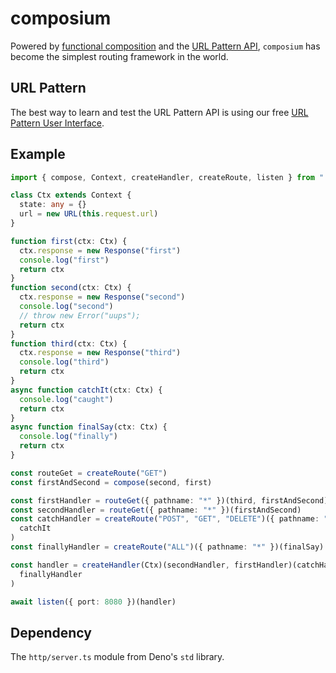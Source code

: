 # composium

Powered by
[functional composition](https://en.wikipedia.org/wiki/Function_composition) and
the
[URL Pattern API](https://developer.mozilla.org/en-US/docs/Web/API/URL_Pattern_API),
`composium` has become the simplest routing framework in the world.

## URL Pattern

The best way to learn and test the URL Pattern API is using our free
[URL Pattern User Interface](https://dev.zaubrik.com/urlpattern/).

## Example

```ts
import { compose, Context, createHandler, createRoute, listen } from "./mod.ts"

class Ctx extends Context {
  state: any = {}
  url = new URL(this.request.url)
}

function first(ctx: Ctx) {
  ctx.response = new Response("first")
  console.log("first")
  return ctx
}
function second(ctx: Ctx) {
  ctx.response = new Response("second")
  console.log("second")
  // throw new Error("uups");
  return ctx
}
function third(ctx: Ctx) {
  ctx.response = new Response("third")
  console.log("third")
  return ctx
}
async function catchIt(ctx: Ctx) {
  console.log("caught")
  return ctx
}
async function finalSay(ctx: Ctx) {
  console.log("finally")
  return ctx
}

const routeGet = createRoute("GET")
const firstAndSecond = compose(second, first)

const firstHandler = routeGet({ pathname: "*" })(third, firstAndSecond)
const secondHandler = routeGet({ pathname: "*" })(firstAndSecond)
const catchHandler = createRoute("POST", "GET", "DELETE")({ pathname: "*" })(
  catchIt
)
const finallyHandler = createRoute("ALL")({ pathname: "*" })(finalSay)

const handler = createHandler(Ctx)(secondHandler, firstHandler)(catchHandler)(
  finallyHandler
)

await listen({ port: 8080 })(handler)
```

## Dependency

The `http/server.ts` module from Deno's `std` library.
